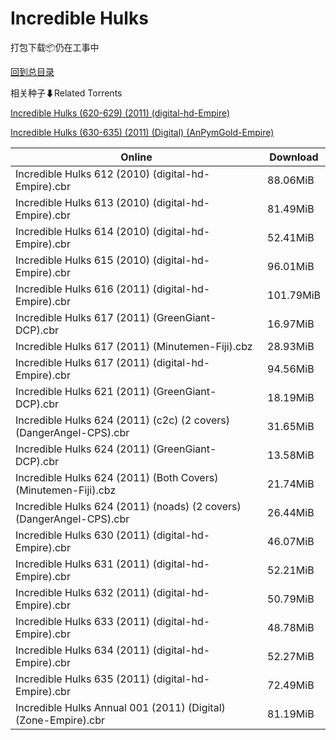 # Incredible Hulks

打包下载📦仍在工事中

[回到总目录](/Catalogs.md)







相关种子⬇Related Torrents

[Incredible Hulks (620-629) (2011) (digital-hd-Empire)](https://github.com/alicewish/markdown/blob/master/torrent/Incredible-Hulks--620-629---2011---digital-hd-Empire.md)

[Incredible Hulks (630-635) (2011) (Digital) (AnPymGold-Empire)](https://github.com/alicewish/markdown/blob/master/torrent/Incredible-Hulks--630-635---2011---Digital---AnPymGold-Empire.md)

Online | Download
--- | ---
Incredible Hulks 612 (2010) (digital-hd-Empire).cbr | 88.06MiB
Incredible Hulks 613 (2010) (digital-hd-Empire).cbr | 81.49MiB
Incredible Hulks 614 (2010) (digital-hd-Empire).cbr | 52.41MiB
Incredible Hulks 615 (2010) (digital-hd-Empire).cbr | 96.01MiB
Incredible Hulks 616 (2011) (digital-hd-Empire).cbr | 101.79MiB
Incredible Hulks 617 (2011) (GreenGiant-DCP).cbr | 16.97MiB
Incredible Hulks 617 (2011) (Minutemen-Fiji).cbz | 28.93MiB
Incredible Hulks 617 (2011) (digital-hd-Empire).cbr | 94.56MiB
Incredible Hulks 621 (2011) (GreenGiant-DCP).cbr | 18.19MiB
Incredible Hulks 624 (2011) (c2c) (2 covers) (DangerAngel-CPS).cbr | 31.65MiB
Incredible Hulks 624 (2011) (GreenGiant-DCP).cbr | 13.58MiB
Incredible Hulks 624 (2011) (Both Covers) (Minutemen-Fiji).cbz | 21.74MiB
Incredible Hulks 624 (2011) (noads) (2 covers) (DangerAngel-CPS).cbr | 26.44MiB
Incredible Hulks 630 (2011) (digital-hd-Empire).cbr | 46.07MiB
Incredible Hulks 631 (2011) (digital-hd-Empire).cbr | 52.21MiB
Incredible Hulks 632 (2011) (digital-hd-Empire).cbr | 50.79MiB
Incredible Hulks 633 (2011) (digital-hd-Empire).cbr | 48.78MiB
Incredible Hulks 634 (2011) (digital-hd-Empire).cbr | 52.27MiB
Incredible Hulks 635 (2011) (digital-hd-Empire).cbr | 72.49MiB
Incredible Hulks Annual 001 (2011) (Digital) (Zone-Empire).cbr | 81.19MiB